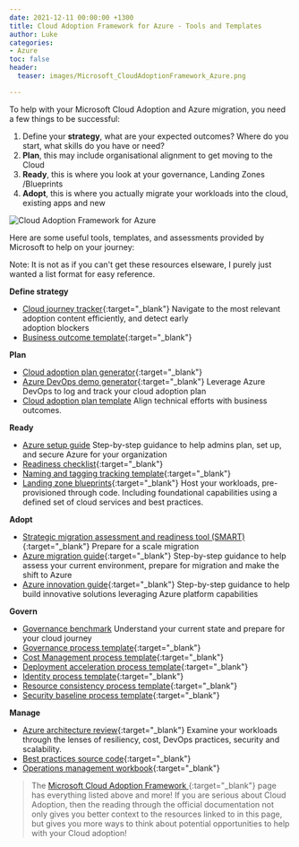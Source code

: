 ```yaml
---
date: 2021-12-11 00:00:00 +1300
title: Cloud Adoption Framework for Azure - Tools and Templates
author: Luke
categories:
- Azure
toc: false
header:
  teaser: images/Microsoft_CloudAdoptionFramework_Azure.png

---
```

To help with your Microsoft Cloud Adoption and Azure migration, you need a few things to be successful:

1. Define your **strategy**, what are your expected outcomes? Where do you start, what skills do you have or need?
2. **Plan**, this may include organisational alignment to get moving to the Cloud
3. **Ready**, this is where you look at your governance, Landing Zones /Blueprints
4. **Adopt**, this is where you actually migrate your workloads into the cloud, existing apps and new

![Cloud Adoption Framework for Azure](images/Microsoft_CloudAdoptionFramework_Azure.png "Cloud Adoption Framework for Azure")

Here are some useful tools, templates, and assessments provided by Microsoft to help on your journey:

Note: It is not as if you can't get these resources elseware, I purely just wanted a list format for easy reference.

**Define strategy**

* [Cloud journey tracker](https://aka.ms/adopt/journeytracker){:target="_blank"}
  Navigate to the most relevant adoption content efficiently, and detect early  
  adoption blockers
* [Business outcome template](https://archcenter.blob.core.windows.net/cdn/business-outcome-template.xlsx){:target="_blank"}

**Plan**

* [Cloud adoption plan generator](https://docs.microsoft.com/en-us/azure/cloud-adoption-framework/plan/template){:target="_blank"}
* [Azure DevOps demo generator](https://azuredevopsdemogenerator.azurewebsites.net/?name=CloudAdoptionPlan){:target="_blank"}
  Leverage Azure DevOps to log and track your cloud adoption plan
* [Cloud adoption plan template](https://archcenter.blob.core.windows.net/cdn/fusion/readiness/Microsoft-Cloud-Adoption-Framework-Strategy-and-Plan-Template.docx)
  Align technical efforts with business outcomes.

**Ready**

* [Azure setup guide](https://aka.ms/adopt/setupguide)
  Step-by-step guidance to help admins plan, set up, and secure Azure for your organization
* [Readiness checklist](https://raw.githubusercontent.com/microsoft/CloudAdoptionFramework/master/ready/readiness-checklist.docx){:target="_blank"}
* [Naming and tagging tracking template](https://archcenter.blob.core.windows.net/cdn/fusion/readiness/CAF%20Readiness%20Naming%20and%20Tagging%20tracking%20template.xlsx){:target="_blank"}
* [Landing zone blueprints](https://docs.microsoft.com/azure/cloud-adoption-framework/ready/landing-zone/first-landing-zone){:target="_blank"}
  Host your workloads, pre-provisioned through code. Including foundational capabilities using a defined set of cloud services and best practices.

**Adopt**

* [Strategic migration assessment and readiness tool (SMART)](https://aka.ms/smarttool){:target="_blank"}
  Prepare for a scale migration
* [Azure migration guide](https://aka.ms/adopt/migration/guide){:target="_blank"}
  Step-by-step guidance to help assess your current environment, prepare for migration and make the shift to Azure
* [Azure innovation guide](https://docs.microsoft.com/en-us/azure/cloud-adoption-framework/innovate/innovation-guide/){:target="_blank"}
  Step-by-step guidance to help build innovative solutions leveraging Azure platform capabilities

**Govern**

* [Governance benchmark](https://aka.ms/adopt/gov/assess)
  Understand your current state and prepare for your cloud journey
* [Governance process template](https://archcenter.blob.core.windows.net/cdn/fusion/governance/Governance%20Discipline%20Template.docx){:target="_blank"}
* [Cost Management process template](https://archcenter.blob.core.windows.net/cdn/fusion/governance/Cost%20Management%20Discipline%20Template.docx){:target="_blank"}
* [Deployment acceleration process template](https://archcenter.blob.core.windows.net/cdn/fusion/governance/Deployment%20Acceleration%20Discipline%20Template.docx){:target="_blank"}
* [Identity process template](https://archcenter.blob.core.windows.net/cdn/fusion/governance/Identity%20Baseline%20Discipline%20Template.docx){:target="_blank"}
* [Resource consistency process template](https://archcenter.blob.core.windows.net/cdn/fusion/governance/Resource%20Consistency%20Discipline%20Template.docx){:target="_blank"}
* [Security baseline process template](https://archcenter.blob.core.windows.net/cdn/fusion/governance/Security%20Baseline%20Discipline%20Template.docx){:target="_blank"}

**Manage**

* [Azure architecture review](https://aka.ms/adopt/architecturereview){:target="_blank"}
  Examine your workloads through the lenses of resiliency, cost, DevOps practices, security and scalability.
* [Best practices source code](https://github.com/microsoft/CloudAdoptionFramework/tree/master/manage/Automation-Best-Practices){:target="_blank"}
* [Operations management workbook](https://raw.githubusercontent.com/microsoft/CloudAdoptionFramework/master/manage/opsmanagementworkbook.xlsx){:target="_blank"}

> The [Microsoft Cloud Adoption Framework ](https://docs.microsoft.com/en-us/azure/cloud-adoption-framework/ "Microsoft Cloud Adoption Framework for Azure"){:target="_blank"} page has everything listed above and more! If you are serious about Cloud Adoption, then the reading through the official documentation not only gives you better context to the resources linked to in this page, but gives you more ways to think about potential opportunities to help with your Cloud adoption!